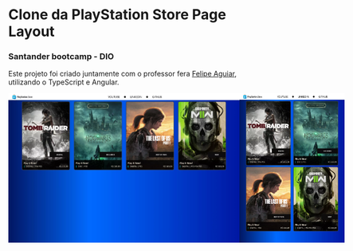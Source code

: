 # Clone da PlayStation Store Page Layout
### Santander bootcamp - DIO

Este projeto foi criado juntamente com o professor fera <a href="https://github.com/felipeAguiarCode">Felipe Aguiar</a>, utilizando o TypeScript e Angular.

<div style= "display: flex"; flex-direction="row";>
<img height= "300px" src="./src/assets/landscape.webp" alt="large devices">
<img height= "300px" src="./src/assets/portrait.webp" alt="small devices">
</div>